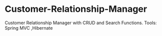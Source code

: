 # Customer-Relationship-Manager
Customer Relationship Manager with CRUD and Search Functions. Tools: Spring MVC ,Hibernate 
